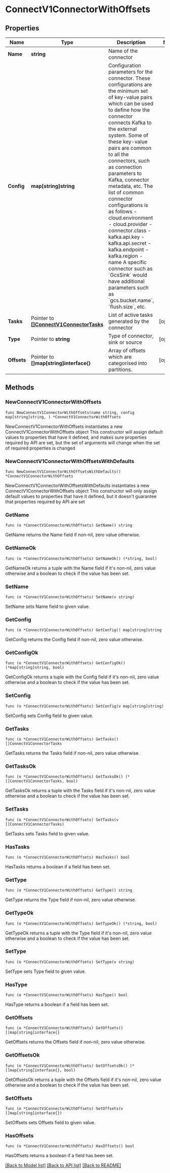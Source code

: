 # ConnectV1ConnectorWithOffsets

## Properties

Name | Type | Description | Notes
------------ | ------------- | ------------- | -------------
**Name** | **string** | Name of the connector | 
**Config** | **map[string]string** | Configuration parameters for the connector. These configurations are the minimum set of key-value pairs which can be used to define how the connector connects Kafka to the external system. Some of these key-value pairs are common to all the connectors, such as connection parameters to Kafka, connector metadata, etc. The list of common connector configurations is as follows - cloud.environment - cloud.provider - connector.class - kafka.api.key - kafka.api.secret - kafka.endpoint - kafka.region - name A specific connector such as &#x60;GcsSink&#x60; would have additional parameters such as &#x60;gcs.bucket.name&#x60;, &#x60;flush.size&#x60;, etc. | 
**Tasks** | Pointer to [**[]ConnectV1ConnectorTasks**](ConnectV1ConnectorTasks.md) | List of active tasks generated by the connector | [optional] 
**Type** | Pointer to **string** | Type of connector, sink or source | [optional] 
**Offsets** | Pointer to **[]map[string]interface{}** | Array of offsets which are categorised into partitions. | [optional] 

## Methods

### NewConnectV1ConnectorWithOffsets

`func NewConnectV1ConnectorWithOffsets(name string, config map[string]string, ) *ConnectV1ConnectorWithOffsets`

NewConnectV1ConnectorWithOffsets instantiates a new ConnectV1ConnectorWithOffsets object
This constructor will assign default values to properties that have it defined,
and makes sure properties required by API are set, but the set of arguments
will change when the set of required properties is changed

### NewConnectV1ConnectorWithOffsetsWithDefaults

`func NewConnectV1ConnectorWithOffsetsWithDefaults() *ConnectV1ConnectorWithOffsets`

NewConnectV1ConnectorWithOffsetsWithDefaults instantiates a new ConnectV1ConnectorWithOffsets object
This constructor will only assign default values to properties that have it defined,
but it doesn't guarantee that properties required by API are set

### GetName

`func (o *ConnectV1ConnectorWithOffsets) GetName() string`

GetName returns the Name field if non-nil, zero value otherwise.

### GetNameOk

`func (o *ConnectV1ConnectorWithOffsets) GetNameOk() (*string, bool)`

GetNameOk returns a tuple with the Name field if it's non-nil, zero value otherwise
and a boolean to check if the value has been set.

### SetName

`func (o *ConnectV1ConnectorWithOffsets) SetName(v string)`

SetName sets Name field to given value.


### GetConfig

`func (o *ConnectV1ConnectorWithOffsets) GetConfig() map[string]string`

GetConfig returns the Config field if non-nil, zero value otherwise.

### GetConfigOk

`func (o *ConnectV1ConnectorWithOffsets) GetConfigOk() (*map[string]string, bool)`

GetConfigOk returns a tuple with the Config field if it's non-nil, zero value otherwise
and a boolean to check if the value has been set.

### SetConfig

`func (o *ConnectV1ConnectorWithOffsets) SetConfig(v map[string]string)`

SetConfig sets Config field to given value.


### GetTasks

`func (o *ConnectV1ConnectorWithOffsets) GetTasks() []ConnectV1ConnectorTasks`

GetTasks returns the Tasks field if non-nil, zero value otherwise.

### GetTasksOk

`func (o *ConnectV1ConnectorWithOffsets) GetTasksOk() (*[]ConnectV1ConnectorTasks, bool)`

GetTasksOk returns a tuple with the Tasks field if it's non-nil, zero value otherwise
and a boolean to check if the value has been set.

### SetTasks

`func (o *ConnectV1ConnectorWithOffsets) SetTasks(v []ConnectV1ConnectorTasks)`

SetTasks sets Tasks field to given value.

### HasTasks

`func (o *ConnectV1ConnectorWithOffsets) HasTasks() bool`

HasTasks returns a boolean if a field has been set.

### GetType

`func (o *ConnectV1ConnectorWithOffsets) GetType() string`

GetType returns the Type field if non-nil, zero value otherwise.

### GetTypeOk

`func (o *ConnectV1ConnectorWithOffsets) GetTypeOk() (*string, bool)`

GetTypeOk returns a tuple with the Type field if it's non-nil, zero value otherwise
and a boolean to check if the value has been set.

### SetType

`func (o *ConnectV1ConnectorWithOffsets) SetType(v string)`

SetType sets Type field to given value.

### HasType

`func (o *ConnectV1ConnectorWithOffsets) HasType() bool`

HasType returns a boolean if a field has been set.

### GetOffsets

`func (o *ConnectV1ConnectorWithOffsets) GetOffsets() []map[string]interface{}`

GetOffsets returns the Offsets field if non-nil, zero value otherwise.

### GetOffsetsOk

`func (o *ConnectV1ConnectorWithOffsets) GetOffsetsOk() (*[]map[string]interface{}, bool)`

GetOffsetsOk returns a tuple with the Offsets field if it's non-nil, zero value otherwise
and a boolean to check if the value has been set.

### SetOffsets

`func (o *ConnectV1ConnectorWithOffsets) SetOffsets(v []map[string]interface{})`

SetOffsets sets Offsets field to given value.

### HasOffsets

`func (o *ConnectV1ConnectorWithOffsets) HasOffsets() bool`

HasOffsets returns a boolean if a field has been set.


[[Back to Model list]](../README.md#documentation-for-models) [[Back to API list]](../README.md#documentation-for-api-endpoints) [[Back to README]](../README.md)



